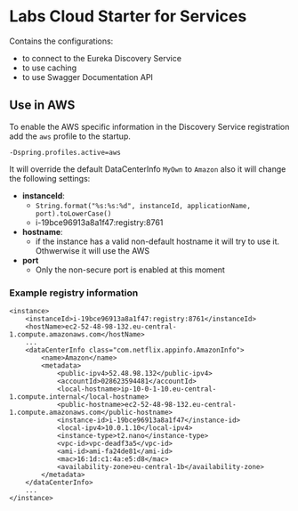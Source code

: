 # Labs Cloud Starter for Services

Contains the configurations:
* to connect to the Eureka Discovery Service
* to use caching
* to use Swagger Documentation API
    
## Use in AWS

To enable the AWS specific information in the Discovery Service registration add the `aws` profile to the startup.

```
-Dspring.profiles.active=aws
```

It will override the default DataCenterInfo `MyOwn` to `Amazon` also it will change the following settings:
* **instanceId**: 
    * `String.format("%s:%s:%d", instanceId, applicationName, port).toLowerCase()`
    * i-19bce96913a8a1f47:registry:8761
* **hostname**:
    * if the instance has a valid non-default hostname it will try to use it. Othwerwise it will use the AWS 
* **port**
    * Only the non-secure port is enabled at this moment

### Example registry information

```
<instance>
    <instanceId>i-19bce96913a8a1f47:registry:8761</instanceId>
    <hostName>ec2-52-48-98-132.eu-central-1.compute.amazonaws.com</hostName>
    ...
    <dataCenterInfo class="com.netflix.appinfo.AmazonInfo">
        <name>Amazon</name>
        <metadata>
            <public-ipv4>52.48.98.132</public-ipv4>
            <accountId>028623594481</accountId>
            <local-hostname>ip-10-0-1-10.eu-central-1.compute.internal</local-hostname>
            <public-hostname>ec2-52-48-98-132.eu-central-1.compute.amazonaws.com</public-hostname>
            <instance-id>i-19bce96913a8a1f47</instance-id>
            <local-ipv4>10.0.1.10</local-ipv4>
            <instance-type>t2.nano</instance-type>
            <vpc-id>vpc-deadf3a5</vpc-id>
            <ami-id>ami-fa24de81</ami-id>
            <mac>16:1d:c1:4a:e5:d8</mac>
            <availability-zone>eu-central-1b</availability-zone>
        </metadata>
    </dataCenterInfo>
    ...
</instance>
```